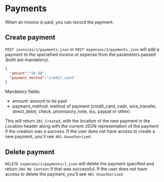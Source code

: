 # Payments
When an invoice is paid, you can record the payment.

## Create payment

`POST invoices/1/payments.json` or `POST expenses/1/payments.json` will add a payment to the speciefied invoice or expense from the parameters passed (both are mandatory).
```json
{
  "amount":"56.60", 
  "payment_method":"credit_card"
}
```
Mandatory fields:

* amount: amount to be paid
* payment_method: method of payment (credit_card, cash, wire_transfer, direct_debit, check, promissory_note, iou, paypal or other)

This will return `201 Created`, with the location of the new payment in the Location header along with the current JSON representation of the payment if the creation was a success.  If the user does not have access to create a new payment, you'll see `401 Unauthorized`.

## Delete payment
`DELETE expenses/1/payments/1.json` will delete the payment specified and return `204 No Content` if that was successful. If the user does not have access to delete the payment, you'll see `401 Unauthorized`.
